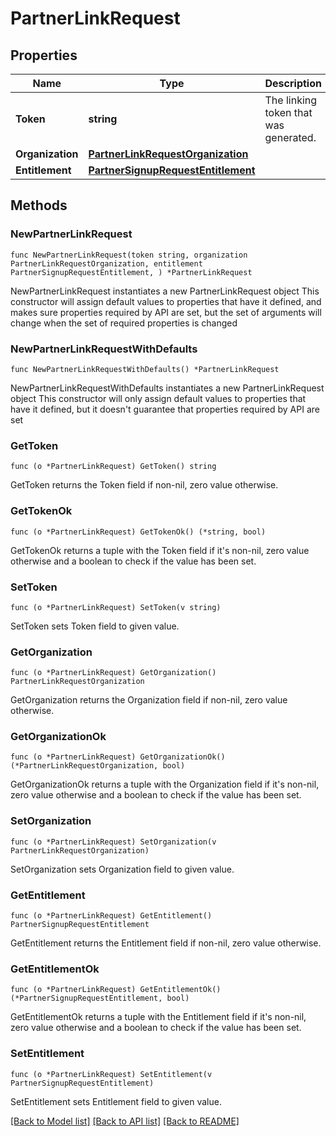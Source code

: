 # PartnerLinkRequest

## Properties

Name | Type | Description | Notes
------------ | ------------- | ------------- | -------------
**Token** | **string** | The linking token that was generated. | 
**Organization** | [**PartnerLinkRequestOrganization**](PartnerLinkRequestOrganization.md) |  | 
**Entitlement** | [**PartnerSignupRequestEntitlement**](PartnerSignupRequestEntitlement.md) |  | 

## Methods

### NewPartnerLinkRequest

`func NewPartnerLinkRequest(token string, organization PartnerLinkRequestOrganization, entitlement PartnerSignupRequestEntitlement, ) *PartnerLinkRequest`

NewPartnerLinkRequest instantiates a new PartnerLinkRequest object
This constructor will assign default values to properties that have it defined,
and makes sure properties required by API are set, but the set of arguments
will change when the set of required properties is changed

### NewPartnerLinkRequestWithDefaults

`func NewPartnerLinkRequestWithDefaults() *PartnerLinkRequest`

NewPartnerLinkRequestWithDefaults instantiates a new PartnerLinkRequest object
This constructor will only assign default values to properties that have it defined,
but it doesn't guarantee that properties required by API are set

### GetToken

`func (o *PartnerLinkRequest) GetToken() string`

GetToken returns the Token field if non-nil, zero value otherwise.

### GetTokenOk

`func (o *PartnerLinkRequest) GetTokenOk() (*string, bool)`

GetTokenOk returns a tuple with the Token field if it's non-nil, zero value otherwise
and a boolean to check if the value has been set.

### SetToken

`func (o *PartnerLinkRequest) SetToken(v string)`

SetToken sets Token field to given value.


### GetOrganization

`func (o *PartnerLinkRequest) GetOrganization() PartnerLinkRequestOrganization`

GetOrganization returns the Organization field if non-nil, zero value otherwise.

### GetOrganizationOk

`func (o *PartnerLinkRequest) GetOrganizationOk() (*PartnerLinkRequestOrganization, bool)`

GetOrganizationOk returns a tuple with the Organization field if it's non-nil, zero value otherwise
and a boolean to check if the value has been set.

### SetOrganization

`func (o *PartnerLinkRequest) SetOrganization(v PartnerLinkRequestOrganization)`

SetOrganization sets Organization field to given value.


### GetEntitlement

`func (o *PartnerLinkRequest) GetEntitlement() PartnerSignupRequestEntitlement`

GetEntitlement returns the Entitlement field if non-nil, zero value otherwise.

### GetEntitlementOk

`func (o *PartnerLinkRequest) GetEntitlementOk() (*PartnerSignupRequestEntitlement, bool)`

GetEntitlementOk returns a tuple with the Entitlement field if it's non-nil, zero value otherwise
and a boolean to check if the value has been set.

### SetEntitlement

`func (o *PartnerLinkRequest) SetEntitlement(v PartnerSignupRequestEntitlement)`

SetEntitlement sets Entitlement field to given value.



[[Back to Model list]](../README.md#documentation-for-models) [[Back to API list]](../README.md#documentation-for-api-endpoints) [[Back to README]](../README.md)


